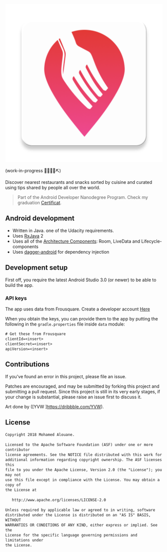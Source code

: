 ![FenKolo](https://github.com/alouanemed/FenKolo/blob/master/app/src/main/ic_launcher-web.png?raw=true)

(work-in-progress 👷🔧️👷‍♀️⛏)

Discover nearest restaurants and snacks sorted by cuisine and curated using tips shared by people all over the world.

> Part of the Android Developer Nanodegree Program. Check my graduation [Certificat](https://graduation.udacity.com/confirm/FZVNQDEG).

## Android development

 * Written in Java. one of the Udacity requirements.
 * Uses [RxJava](https://github.com/ReactiveX/RxJava) 2
 * Uses all of the [Architecture Components](https://developer.android.com/topic/libraries/architecture/): Room, LiveData and Lifecycle-components
 * Uses [dagger-android](https://google.github.io/dagger/android.html) for dependency injection

## Development setup

First off, you require the latest Android Studio 3.0 (or newer) to be able to build the app.


### API keys

The app uses data from Frousquare. Create a developer account [Here](https://foursquare.com/developers/signup) 


When you obtain the keys, you can provide them to the app by putting the following in the
`gradle.properties` file inside `data` module:

```
# Get these from Frousquare
clientId=<insert>
clientSecret=<insert>
apiVersion=<insert>
```

## Contributions

If you've found an error in this project, please file an issue.

Patches are encouraged, and may be submitted by forking this project and
submitting a pull request. Since this project is still in its very early stages,
if your change is substantial, please raise an issue first to discuss it.

Art done by  ([YVW ]https://dribbble.com/YVW).

## License

```
Copyright 2018 Mohamed Alouane.

Licensed to the Apache Software Foundation (ASF) under one or more contributor
license agreements. See the NOTICE file distributed with this work for
additional information regarding copyright ownership. The ASF licenses this
file to you under the Apache License, Version 2.0 (the "License"); you may not
use this file except in compliance with the License. You may obtain a copy of
the License at

   http://www.apache.org/licenses/LICENSE-2.0

Unless required by applicable law or agreed to in writing, software
distributed under the License is distributed on an "AS IS" BASIS, WITHOUT
WARRANTIES OR CONDITIONS OF ANY KIND, either express or implied. See the
License for the specific language governing permissions and limitations under
the License.
```
